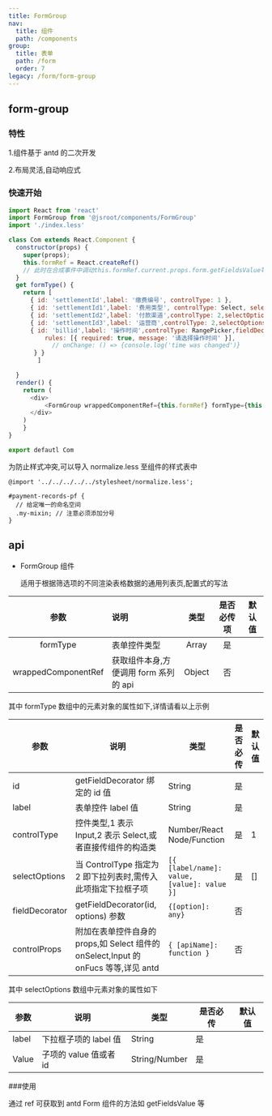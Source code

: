 ```yaml
---
title: FormGroup
nav:
  title: 组件
  path: /components
group:
  title: 表单
  path: /form
  order: 7
legacy: /form/form-group
---
```


## form-group

### 特性

1.组件基于 antd 的二次开发

2.布局灵活,自动响应式

### 快速开始

```js
import React from 'react'
import FormGroup from '@jsroot/components/FormGroup'
import './index.less'

class Com extends React.Component {
  constructor(props) {
    super(props);
    this.formRef = React.createRef()
    // 此时在合成事件中调动this.formRef.current.props.form.getFieldsValue等方法
  }
  get formType() {
    return [
      { id: 'settlementId',label: '缴费编号', controlType: 1 },
      { id: 'settlementId1',label: '费用类型', controlType: Select, selectOptions: [{ label: '影院1', value: 1 }],controlProps: { onSelect: () => { console.log('it was changed') } } },
      { id: 'settlementId2',label: '付款渠道',controlType: 2,selectOptions: [] },
      { id: 'settlementId3',label: '运营商',controlType: 2,selectOptions: [] },
      { id: 'billid',label: '操作时间',controlType: RangePicker,fieldDecorator: {
          rules: [{ required: true, message: '请选择操作时间' }],
        	// onChange: () => {console.log('time was changed')}
       } }
    	]

  }
  render() {
    return (
      <div>
          <FormGroup wrappedComponentRef={this.formRef} formType={this.formType}></FormGroup>
      </div>
    )
	}
}

export defautl Com
```

为防止样式冲突,可以导入 normalize.less 至组件的样式表中

```less
@import '../../../../../stylesheet/normalize.less';

#payment-records-pf {
  // 给定唯一的命名空间
  .my-mixin; // 注意必须添加分号
}
```

## api

- FormGroup 组件

  适用于根据筛选项的不同渲染表格数据的通用列表页,配置式的写法

|        参数         | 说明                                  |  类型  | 是否必传项 | 默认值 |
| :-----------------: | :------------------------------------ | :----: | :--------: | ------ |
|      formType       | 表单控件类型                          | Array  |     是     |        |
| wrappedComponentRef | 获取组件本身,方便调用 form 系列的 api | Object |     否     |        |

其中 formType 数组中的元素对象的属性如下,详情请看以上示例

| 参数           | 说明                                                                                | 类型                                        | 是否必传 | 默认值 |
| -------------- | ----------------------------------------------------------------------------------- | ------------------------------------------- | -------- | ------ |
| id             | getFieldDecorator 绑定的 id 值                                                      | String                                      | 是       |        |
| label          | 表单控件 label 值                                                                   | String                                      | 是       |        |
| controlType    | 控件类型,1 表示 Input,2 表示 Select,或者直接传组件的构造类                          | Number/React Node/Function                  | 是       | 1      |
| selectOptions  | 当 ControlType 指定为 2 即下拉列表时,需传入此项指定下拉框子项                       | `[{ [label/name]: value, [value]: value }]` | 是       | []     |
| fieldDecorator | getFieldDecorator(id, options) 参数                                                 | `{[option]: any}`                           | 否       |        |
| controlProps   | 附加在表单控件自身的 props,如 Select 组件的 onSelect,Input 的 onFucs 等等,详见 antd | `{ [apiName]: function }`                   | 否       |        |

其中 selectOptions 数组中元素对象的属性如下

| 参数  | 说明                   | 类型          | 是否必传 | 默认值 |
| ----- | ---------------------- | ------------- | -------- | ------ |
| label | 下拉框子项的 label 值  | String        | 是       |        |
| Value | 子项的 value 值或者 id | String/Number | 是       |        |

###使用

通过 ref 可获取到 antd Form 组件的方法如 getFieldsValue 等
